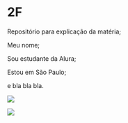 # 2F
Repositório para explicação da matéria;

Meu nome;

Sou estudante da Alura;

Estou em São Paulo;

e bla bla bla. 

![](https://media1.giphy.com/media/v1.Y2lkPTc5MGI3NjExYTI3ZHNydmdtOGxrcmU1Z255ZmhxN3J5ZHo1OXppcGxqdXFsendxMiZlcD12MV9pbnRlcm5hbF9naWZfYnlfaWQmY3Q9Zw/nDSlfqf0gn5g4/giphy.webp)

![](https://media1.giphy.com/media/v1.Y2lkPTc5MGI3NjExeGxqdGZnYTdkOWp3dzhid2JncHY2ZXBuNXJveXhjZDE2aHQxbHE1NyZlcD12MV9pbnRlcm5hbF9naWZfYnlfaWQmY3Q9Zw/D7z8JfNANqahW/giphy.webp)
